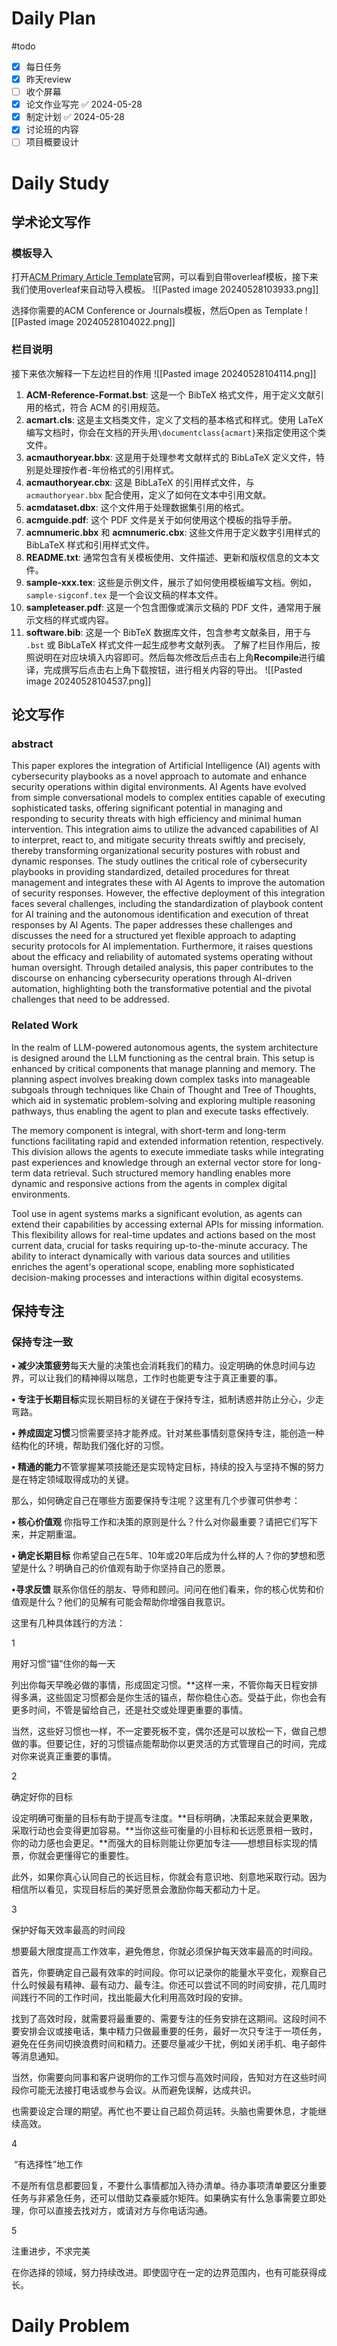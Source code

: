 # Daily Plan
#todo
- [x] 每日任务
- [x] 昨天review
- [ ] 收个屏幕
- [x] 论文作业写完 ✅ 2024-05-28
- [x] 制定计划 ✅ 2024-05-28
- [x] 讨论班的内容
- [ ] 项目概要设计
# Daily Study
## 学术论文写作
### 模板导入
打开[ACM Primary Article Template](https://www.acm.org/publications/proceedings-template)官网，可以看到自带overleaf模板，接下来我们使用overleaf来自动导入模板。
![[Pasted image 20240528103933.png]]

选择你需要的ACM Conference or Journals模板，然后Open as Template
![[Pasted image 20240528104022.png]]
### 栏目说明
接下来依次解释一下左边栏目的作用
![[Pasted image 20240528104114.png]]
1. **ACM-Reference-Format.bst**: 这是一个 BibTeX 格式文件，用于定义文献引用的格式，符合 ACM 的引用规范。
2. **acmart.cls**: 这是主文档类文件，定义了文档的基本格式和样式。使用 LaTeX 编写文档时，你会在文档的开头用`\documentclass{acmart}`来指定使用这个类文件。
3. **acmauthoryear.bbx**: 这是用于处理参考文献样式的 BibLaTeX 定义文件，特别是处理按作者-年份格式的引用样式。
4. **acmauthoryear.cbx**: 这是 BibLaTeX 的引用样式文件，与 `acmauthoryear.bbx` 配合使用，定义了如何在文本中引用文献。
5. **acmdataset.dbx**: 这个文件用于处理数据集引用的格式。
6. **acmguide.pdf**: 这个 PDF 文件是关于如何使用这个模板的指导手册。
7. **acmnumeric.bbx** 和 **acmnumeric.cbx**: 这些文件用于定义数字引用样式的 BibLaTeX 样式和引用样式文件。
8. **README.txt**: 通常包含有关模板使用、文件描述、更新和版权信息的文本文件。
9. **sample-xxx.tex**: 这些是示例文件，展示了如何使用模板编写文档。例如，`sample-sigconf.tex` 是一个会议文稿的样本文件。
10. **sampleteaser.pdf**: 这是一个包含图像或演示文稿的 PDF 文件，通常用于展示文档的样式或内容。
11. **software.bib**: 这是一个 BibTeX 数据库文件，包含参考文献条目，用于与 `.bst` 或 BibLaTeX 样式文件一起生成参考文献列表。
了解了栏目作用后，按照说明在对应块填入内容即可。然后每次修改后点击右上角**Recompile**进行编译，完成撰写后点击右上角下载按钮，进行相关内容的导出。
![[Pasted image 20240528104537.png]]

## 论文写作
### abstract
This paper explores the integration of Artificial Intelligence (AI) agents with cybersecurity playbooks as a novel approach to automate and enhance security operations within digital environments. AI Agents have evolved from simple conversational models to complex entities capable of executing sophisticated tasks, offering significant potential in managing and responding to security threats with high efficiency and minimal human intervention. This integration aims to utilize the advanced capabilities of AI to interpret, react to, and mitigate security threats swiftly and precisely, thereby transforming organizational security postures with robust and dynamic responses. The study outlines the critical role of cybersecurity playbooks in providing standardized, detailed procedures for threat management and integrates these with AI Agents to improve the automation of security responses. However, the effective deployment of this integration faces several challenges, including the standardization of playbook content for AI training and the autonomous identification and execution of threat responses by AI Agents. The paper addresses these challenges and discusses the need for a structured yet flexible approach to adapting security protocols for AI implementation. Furthermore, it raises questions about the efficacy and reliability of automated systems operating without human oversight. Through detailed analysis, this paper contributes to the discourse on enhancing cybersecurity operations through AI-driven automation, highlighting both the transformative potential and the pivotal challenges that need to be addressed.
### Related Work
In the realm of LLM-powered autonomous agents, the system architecture is designed around the LLM functioning as the central brain. This setup is enhanced by critical components that manage planning and memory. The planning aspect involves breaking down complex tasks into manageable subgoals through techniques like Chain of Thought and Tree of Thoughts, which aid in systematic problem-solving and exploring multiple reasoning pathways, thus enabling the agent to plan and execute tasks effectively.

The memory component is integral, with short-term and long-term functions facilitating rapid and extended information retention, respectively. This division allows the agents to execute immediate tasks while integrating past experiences and knowledge through an external vector store for long-term data retrieval. Such structured memory handling enables more dynamic and responsive actions from the agents in complex digital environments.

Tool use in agent systems marks a significant evolution, as agents can extend their capabilities by accessing external APIs for missing information. This flexibility allows for real-time updates and actions based on the most current data, crucial for tasks requiring up-to-the-minute accuracy. The ability to interact dynamically with various data sources and utilities enriches the agent's operational scope, enabling more sophisticated decision-making processes and interactions within digital ecosystems.


## 保持专注
### **保持专注一致**
**• 减少决策疲劳**每天大量的决策也会消耗我们的精力。设定明确的休息时间与边界，可以让我们的精神得以喘息，工作时也能更专注于真正重要的事。  

**• 专注于长期目标**实现长期目标的关键在于保持专注，抵制诱惑并防止分心，少走弯路。

**• 养成固定习惯**习惯需要坚持才能养成。针对某些事情刻意保持专注，能创造一种结构化的环境，帮助我们强化好的习惯。

**• 精通的能力**不管掌握某项技能还是实现特定目标，持续的投入与坚持不懈的努力是在特定领域取得成功的关键。

那么，如何确定自己在哪些方面要保持专注呢？这里有几个步骤可供参考：

**• 核心价值观** 你指导工作和决策的原则是什么？什么对你最重要？请把它们写下来，并定期重温。

**• 确定长期目标** 你希望自己在5年、10年或20年后成为什么样的人？你的梦想和愿望是什么？明确自己的价值观有助于你坚持自己的愿景。

**•寻求反馈** 联系你信任的朋友、导师和顾问。问问在他们看来，你的核心优势和价值观是什么？他们的见解有可能会帮助你增强自我意识。

这里有几种具体践行的方法：

  

1

用好习惯“锚”住你的每一天

列出你每天早晚必做的事情，形成固定习惯。**这样一来，不管你每天日程安排得多满，这些固定习惯都会是你生活的锚点，帮你稳住心态。受益于此，你也会有更多时间，不管是留给自己，还是社交或处理更重要的事情。

  

当然，这些好习惯也一样，不一定要死板不变，偶尔还是可以放松一下，做自己想做的事。但要记住，好的习惯锚点能帮助你以更灵活的方式管理自己的时间，完成对你来说真正重要的事情。

  

2

确定好你的目标

设定明确可衡量的目标有助于提高专注度。**目标明确，决策起来就会更果敢，采取行动也会变得更加容易。**当你这些可衡量的小目标和长远愿景相一致时，你的动力感也会更足。**而强大的目标则能让你更加专注——想想目标实现的情景，你就会更懂得它的重要性。

  

此外，如果你真心认同自己的长远目标，你就会有意识地、刻意地采取行动。因为相信所以看见，实现目标后的美好愿景会激励你每天都动力十足。

  

3

保护好每天效率最高的时间段

想要最大限度提高工作效率，避免倦怠，你就必须保护每天效率最高的时间段。

  

首先，你要确定自己最有效率的时间段。你可以记录你的能量水平变化，观察自己什么时候最有精神、最有动力、最专注。你还可以尝试不同的时间安排，花几周时间践行不同的工作时间，找出能最大化利用高效时段的安排。

  

找到了高效时段，就需要将最重要的、需要专注的任务安排在这期间。这段时间不要安排会议或接电话，集中精力只做最重要的任务，最好一次只专注于一项任务，避免在任务间切换浪费时间和精力。还要尽量减少干扰，例如关闭手机、电子邮件等消息通知。

  

当然，你需要向同事和客户说明你的工作习惯与高效时间段，告知对方在这些时间段你可能无法接打电话或参与会议。从而避免误解，达成共识。

  

也需要设定合理的期望。再忙也不要让自己超负荷运转。头脑也需要休息，才能继续高效。

  

4

 “有选择性”地工作

不是所有信息都要回复，不要什么事情都加入待办清单。待办事项清单要区分重要任务与非紧急任务，还可以借助艾森豪威尔矩阵。如果确实有什么急事需要立即处理，你可以直接去找对方，或请对方与你电话沟通。

  

5

注重进步，不求完美

在你选择的领域，努力持续改进。即使固守在一定的边界范围内，也有可能获得成长。
# Daily Problem
